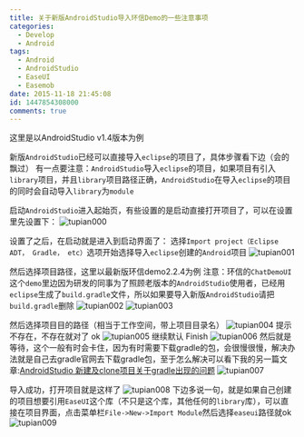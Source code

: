 ```yaml
---
title: 关于新版AndroidStudio导入环信Demo的一些注意事项
categories:
  - Develop
  - Android
tags:
  - Android
  - AndroidStudio
  - EaseUI
  - Easemob
date: 2015-11-18 21:45:08
id: 1447854308000
comments: true
---
```


这里是以AndroidStudio v1.4版本为例

新版`AndroidStudio`已经可以直接导入`eclipse`的项目了，具体步骤看下边（会的飘过）
有一点要注意：`AndroidStudio`导入`eclipse`的项目，如果项目有引入`library`项目，并且`library`项目路径正确，`AndroidStudio`在导入`eclipse`的项目的同时会自动导入`library`为`module`

启动`AndroidStudio`进入起始页，有些设置的是启动直接打开项目了，可以在设置里先设置下：
![tupian000](http://lzan13.qiniudn.com/blog/uploads/images/2015/11/tupian000.png)

设置了之后，在启动就是进入到启动界面了：
选择`Import project（Eclipse ADT， Gradle， etc）`选项开始选择导入`eclipse`创建的`Android`项目
![tupian001](http://lzan13.qiniudn.com/blog/uploads/images/2015/11/tupian001.png)

然后选择项目路径，这里以最新版环信demo2.2.4为例
注意：环信的`ChatDemoUI`这个`demo`里边因为研发的同事为了照顾老版本的`AndroidStudio`使用者，已经用`eclipse`生成了`build.gradle`文件，所以如果要导入新版`AndroidStudio`请把`build.gradle`删除
![tupian002](http://lzan13.qiniudn.com/blog/uploads/images/2015/11/tupian002.png)
![tupian003](http://lzan13.qiniudn.com/blog/uploads/images/2015/11/tupian003.png)

然后选择项目目的路径（相当于工作空间，带上项目目录名）
![tupian004](http://lzan13.qiniudn.com/blog/uploads/images/2015/11/tupian004.png)
提示不存在，不存在就对了 ok
![tupian005](http://lzan13.qiniudn.com/blog/uploads/images/2015/11/tupian005.png)
继续默认 Finish
![tupian006](http://lzan13.qiniudn.com/blog/uploads/images/2015/11/tupian006.png)
然后就是等待，这个一般有时会卡住，因为有时需要下载gradle的包，会很慢很慢，解决办法就是自己去gradle官网去下载gradle包，至于怎么解决可以看下我的另一篇文章:[AndroidStudio 新建及clone项目关于gradle出现的问题](http://melove.net/lzan13/develops/android-develop/androidstudio-gradle-down-error-915.html)
![tupian007](http://lzan13.qiniudn.com/blog/uploads/images/2015/11/tupian007.png)

导入成功，打开项目就是这样了
![tupian008](http://lzan13.qiniudn.com/blog/uploads/images/2015/11/tupian008.png)
下边多说一句，就是如果自己创建的项目想要引用`EaseUI`这个库（不只是这个库，其他任何的`library`库），可以直接在项目界面，点击菜单栏`File->New->Import Module`然后选择`easeui`路径就ok
![tupian009](http://lzan13.qiniudn.com/blog/uploads/images/2015/11/tupian009.png)